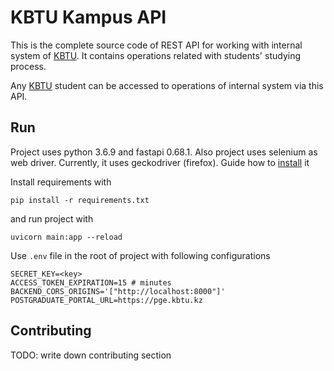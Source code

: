 # KBTU Kampus API

This is the complete source code of REST API 
for working with internal system of [KBTU]. It contains
operations related with students' studying process.

Any [KBTU] student can be accessed to operations 
of internal system via this API.

## Run

Project uses python 3.6.9 and fastapi 0.68.1. 
Also project uses selenium as web driver. 
Currently, it uses geckodriver (firefox).
Guide how to [install](https://www.selenium.dev/documentation/getting_started/installing_browser_drivers/) it

Install requirements with

```
pip install -r requirements.txt
```

and run project with

```
uvicorn main:app --reload
```

Use `.env` file in the root of project 
with following configurations

```dotenv
SECRET_KEY=<key>
ACCESS_TOKEN_EXPIRATION=15 # minutes
BACKEND_CORS_ORIGINS='["http://localhost:8000"]'
POSTGRADUATE_PORTAL_URL=https://pge.kbtu.kz
```

## Contributing

TODO: write down contributing section

[KBTU]: https://kbtu.kz
